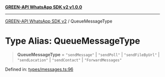 [**GREEN-API WhatsApp SDK v2 v1.0.0**](../README.md)

***

[GREEN-API WhatsApp SDK v2](../globals.md) / QueueMessageType

# Type Alias: QueueMessageType

> **QueueMessageType** = `"sendMessage"` \| `"sendPoll"` \| `"sendFileByUrl"` \| `"sendLocation"` \| `"sendContact"` \| `"ForwardMessages"`

Defined in: [types/messages.ts:96](https://github.com/green-api/whatsapp-api-client-js-v2/blob/6c31521abaa4e85365f3538298181cae99417bce/src/types/messages.ts#L96)
